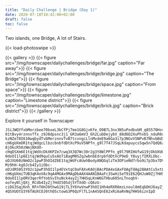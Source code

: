 ```yaml
---
title: "Daily Challenge | Bridge (Day 1)"
date: 2020-07-10T10:42:00+02:00
draft: false
toc: false
---
```


Two islands, one Bridge, A lot of Stairs.

{{< load-photoswipe >}}

{{< gallery >}}
  {{< figure src="/img/townscaper/dailychallenges/bridge/far.jpg" caption="Far away">}}
  {{< figure src="/img/townscaper/dailychallenges/bridge/bridge.jpg" caption="The Bridge">}}
  {{< figure src="/img/townscaper/dailychallenges/bridge/space.jpg" caption="From space">}}
  {{< figure src="/img/townscaper/dailychallenges/bridge/limestone.jpg" caption="Limestone district">}}
  {{< figure src="/img/townscaper/dailychallenges/bridge/brick.jpg" caption="Brick district">}}
{{< /gallery >}}

Explore it yourself in Townscaper

```text
JSiJWQYfxbMerzbee70bxeL3bCfPj7me1G8GjvKfe_O9B7L3nx3N5uPodbxbM_q85570HsvcfCffW7R39yt-81tBvy4rznnvTfx_z9J8dpsnc3j1_GR3a6mV3_6h2LubDejybV_88d6D2XuPhvbS_nduR0rpnVvveodjybV_88d6D2XuPhvnzcbnHRvmeW9_6me3GsGj3q85570Hs3z9J8dTz-kzNZe78I610wqbydTvbMerznnvTvB7tcvngcLlnMvdeE9a6Ga3i7p3NGvV5NPvB7NhvbBdXz52R3DQulzNZuh2t4e6dL3bCfPZTd1pwPdHqDSdZqORdrqOa1h2t4e6dbxbee70bxeL3nx3ncubjpjNXdO-cH6gUXmOR1tqjWdgcLlbzcbnbfdDtXcP9uV5NPfn_g9l7T47JSqLKdapuycs5qw5n7QdQ6zUnouVd0qDkbp8k5twtvuh2LubMerznnvTfx_z9J8dj0-8jOkcR50zNmjNXdO-cHqDSXm6E1tqjWdXcDkXKPZe7cwq3X3Q7Wc30r2g3Y8WlPPfn_g9l79RIHUfwG19jOkUXUOtcj5YwVnwP3h6g0lpORdr6oVnD3u4BzLlnMXbnHRvmefdbxbM_q85570Hs3wWc24_yhkuoca5GwymrOnfuD1BpLTdi6W1RruCu5xtLuBzLlpmM325p3tBfM_q855707JJqrFd2oufcIpuo0pl6GTHb6qTnf6OUdQ6zUnouVd0qwhbX8AZoWKTTmb7cDtbydTv3gPGfV_88eSiuWc2o7HHSuoca5GwymrOnfuDdQ6zUnouVd0qrgbO8uYgagM0SZazctduR0tvuh2LunevBfM_q8_Ql3IRXLObU3P6QSdR50SdjpO2c1pO-0doOI1lp6E1tqjWd9quCu5xAU7iBagM0SZqJwbnbEdrpbfdDtXcP9eD_Y8uyjfIRXLObc-oDJXU60zNmO2c1pwP3hOIdZ6E1tqjWdFcAUwhBodyANQGqlzTm3OPieNd7rbo9i7p3bx7DVOyubkouWc2oufcIpuo0pl6GTds5qTd_p7QdQqLTdiquVVHtue1VxBQwhBodyA1A5lzTm3OPieNd7rbo9i7p3djHXZ3juut2dZDdk4ayZjufcI5izplbMHbu6c_5O0BpLTnouVd0661yPAQrgDgmDDQtLeg8S5JwtduR0tmuF3dTl7jE62xRirFnNq7HHSqLKnWqbMdsprO15n7QdQquMFdiKobVF0RrCorXVAdwDA04HAoVxBQNHeXcDk-Mz9hH-kgOJcb4Iy1iObc-oDJdR50S3YO2c1pwP3hOI1lp4EVxtqCOaFAXvKAOjBAcPDA4xGAxFOAgTdAg28AAtCu5xtLuHdcHBQdJoTC1thjEdt4sR3POk0FlTLdj5YwVnO-cH6gUXmiTUB3qK4oVAc9qA4MGAx9MAgDbAAX4AAN1BAaFc3SwHi5eT9iE62QHJuW0Zj7HHS6izplu605n7QdQquMFdiKobVF0RrAorXFA9jZ_BMXa_RC1thjEdt4sy9jDJdR50SHbu605n7QHkuMdi6WVHt66V9jYeTC3G6Iy1iwG3POk0FlTLdj5YwVn68wdoDSXmORdr6o11rPlQdb4Iy1iwG3POk0FlTLdj5YTXdO-0doOI1lpORV3qerRfYobSvIhuNck4ayZj7HHSqLKnW6GTHbu605nLTnoqbV-oofeyNljQXj_RCdb4IyZj7HdI50Sdj5YTXdO-cQ6zU-ciDG3SqjKnh_RFnT6HJ0thwG19jTL3Y6YwVnwP3hOI1Hh4eRXR6mzLnoul8mEqbDHJ6ayZj7HdI5izpl6GwymrOnfuD1nJoTC3GOS01iwG3PqDJdR50S3YO2c158TfCg6SxJhbDHJ6ayZj7HHSuocapbMHbu60nAoLBnE62QHJqrFnNq7HdIpuocapbMHb6TA0lgOJcb4Iy1iwGd-4QSXUOtU3Y6TAUXCOJ0thOSctowG3P6QzFlTL1nA4SQnE62xRi6aRnNq7HHS6iznIpD
```

